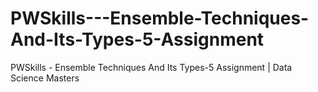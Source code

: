 # PWSkills---Ensemble-Techniques-And-Its-Types-5-Assignment
PWSkills - Ensemble Techniques And Its Types-5 Assignment | Data Science Masters
